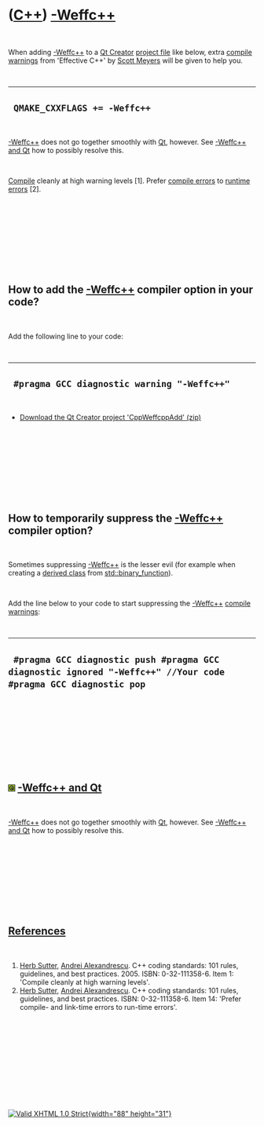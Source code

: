 



 

 

 

 

 

([C++](Cpp.htm)) [-Weffc++](CppWeffcpp.htm)
===========================================

 

When adding [-Weffc++](CppWeffcpp.htm) to a [Qt
Creator](CppQtCreator.htm) [project file](CppQtProjectFile.htm) like
below, extra [compile warnings](CppCompileWarning.htm) from 'Effective
C++' by [Scott Meyers](CppScottMeyers.htm) will be given to help you.

 

  -------------------------------
  ` QMAKE_CXXFLAGS += -Weffc++`
  -------------------------------

 

[-Weffc++](CppWeffcpp.htm) does not go together smoothly with
[Qt](CppQt.htm), however. See [-Weffc++ and Qt](CppWeffcppAndQt.htm) how
to possibly resolve this.

 

[Compile](CppCompiler.htm) cleanly at high warning levels \[1\]. Prefer
[compile errors](CppCompileError.htm) to [runtime
errors](CppRuntimeError.htm) \[2\].

 

 

 

 

 

How to add the [-Weffc++](CppWeffcpp.htm) compiler option in your code?
-----------------------------------------------------------------------

 

Add the following line to your code:

 

  ----------------------------------------------
  ` #pragma GCC diagnostic warning "-Weffc++"`
  ----------------------------------------------

 

-   [Download the Qt Creator project
    'CppWeffcppAdd' (zip)](CppWeffcppAdd.zip)

 

 

 

 

 

How to temporarily suppress the [-Weffc++](CppWeffcpp.htm) compiler option?
---------------------------------------------------------------------------

 

Sometimes suppressing [-Weffc++](CppWeffcpp.htm) is the lesser evil (for
example when creating a [derived class](CppDerivedClass.htm) from
[std::binary\_function](CppBinary_function.htm)).

 

Add the line below to your code to start suppressing the
[-Weffc++](CppWeffcpp.htm) [compile warnings](CppCompileWarning.htm):

 

  -----------------------------------------------------------------------------------------------------------------
  ` #pragma GCC diagnostic push #pragma GCC diagnostic ignored "-Weffc++" //Your code #pragma GCC diagnostic pop`
  -----------------------------------------------------------------------------------------------------------------

 

 

 

 

 

![Qt](PicQt.png) [-Weffc++ and Qt](CppWeffcppAndQt.htm)
-------------------------------------------------------

 

[-Weffc++](CppWeffcpp.htm) does not go together smoothly with
[Qt](CppQt.htm), however. See [-Weffc++ and Qt](CppWeffcppAndQt.htm) how
to possibly resolve this.

 

 

 

 

 

[References](CppReferences.htm)
-------------------------------

 

1.  [Herb Sutter](CppHerbSutter.htm), [Andrei
    Alexandrescu](CppAndreiAlexandrescu.htm). C++ coding standards: 101
    rules, guidelines, and best practices. 2005. ISBN: 0-32-111358-6.
    Item 1: 'Compile cleanly at high warning levels'.
2.  [Herb Sutter](CppHerbSutter.htm), [Andrei
    Alexandrescu](CppAndreiAlexandrescu.htm). C++ coding standards: 101
    rules, guidelines, and best practices. ISBN: 0-32-111358-6. Item 14:
    'Prefer compile- and link-time errors to run-time errors'.

 

 

 

 

 





 

[![Valid XHTML 1.0 Strict](valid-xhtml10.png){width="88"
height="31"}](http://validator.w3.org/check?uri=referer)
